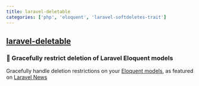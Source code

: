 ```yaml
---
title: laravel-deletable
categories: ['php', 'eloquent', 'laravel-softdeletes-trait']
---
```

## [laravel-deletable](https://github.com/f9webltd/laravel-deletable)

### :space_invader: Gracefully restrict deletion of Laravel Eloquent models


Gracefully handle deletion restrictions on your [Eloquent models](https://laravel.com/docs/7.x/eloquent), as featured on [Laravel News](https://laravel-news.com/laravel-deletable-trait)
